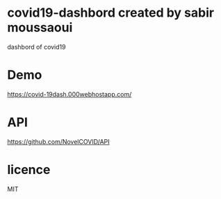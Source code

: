 #                                    covid19-dashbord created by sabir moussaoui
dashbord of covid19  
# Demo 
https://covid-19dash.000webhostapp.com/
# API
https://github.com/NovelCOVID/API
# licence 
MIT
